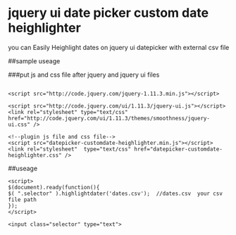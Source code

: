 # jquery ui date picker custom date heighlighter
you can Easily  Heighlight dates on jquery ui datepicker with external csv file

##sample useage


###put js and css file after jquery and jquery ui files
```

<script src="http://code.jquery.com/jquery-1.11.3.min.js"></script>

<script src="http://code.jquery.com/ui/1.11.3/jquery-ui.js"></script>
<link rel="stylesheet" type="text/css" href="http://code.jquery.com/ui/1.11.3/themes/smoothness/jquery-ui.css" />

<!--plugin js file and css file-->
<script src="datepicker-customdate-heighlighter.min.js"></script>
<link rel="stylesheet"  type="text/css" href="datepicker-customdate-heighlighter.css" />
```

##useage

```
<script>
$(document).ready(function(){
$( ".selector" ).highlightdater('dates.csv');  //dates.csv  your csv file path
});
</script>

<input class="selector" type="text">
```





